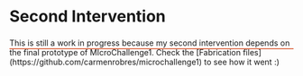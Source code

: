 
# Second Intervention
<div style="height:2px; background-color: #E17858; margin-top: 40px; margin-bottom: -20px;"></div>


</div>
</div>
This is still a work in progress because my second intervention depends on the final prototype of MIcroChallenge1. Check the [Fabrication files](https://github.com/carmenrobres/microchallenge1) to see how it went :)
